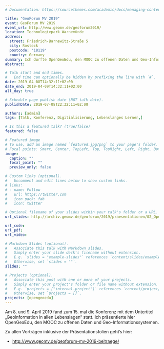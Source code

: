 ```yaml
---
# Documentation: https://sourcethemes.com/academic/docs/managing-content/

title: "GeoForum MV 2019"
event: GeoForum MV 2019
event_url: http://www.geomv.de/geoforum2019/
location: Technologiepark Warnemünde
address:
  street: Friedrich-Barnewitz-Straße 5
  city: Rostock
  postcode: '18119'
  country: Germany
summary: Ich durfte OpenGeoEdu, den MOOC zu offenen Daten und Geo-Informationssystemen dem Fachpublikum vorstellen.
abstract:

# Talk start and end times.
#   End time can optionally be hidden by prefixing the line with `#`.
date: 2019-04-08T14:32:11+02:00
date_end: 2019-04-09T14:32:11+02:00
all_day: true

# Schedule page publish date (NOT talk date).
publishDate: 2019-07-08T22:32:11+02:00

authors: [admin]
tags: [Talk, Konferenz, Digitialisierung, Lebenslanges Lernen,]

# Is this a featured talk? (true/false)
featured: false

# Featured image
# To use, add an image named `featured.jpg/png` to your page's folder. 
# Focal points: Smart, Center, TopLeft, Top, TopRight, Left, Right, BottomLeft, Bottom, BottomRight.
image:
  caption: ""
  focal_point: ""
  preview_only: false

# Custom links (optional).
#   Uncomment and edit lines below to show custom links.
# links:
# - name: Follow
#   url: https://twitter.com
#   icon_pack: fab
#   icon: twitter

# Optional filename of your slides within your talk's folder or a URL.
url_slides: http://archiv.geomv.de/geoforum/2019/praesentationen/G2_Opengeoedu_ALZ.pdf

url_code:
url_pdf:
url_video:

# Markdown Slides (optional).
#   Associate this talk with Markdown slides.
#   Simply enter your slide deck's filename without extension.
#   E.g. `slides = "example-slides"` references `content/slides/example-slides.md`.
#   Otherwise, set `slides = ""`.
slides: ""

# Projects (optional).
#   Associate this post with one or more of your projects.
#   Simply enter your project's folder or file name without extension.
#   E.g. `projects = ["internal-project"]` references `content/project/deep-learning/index.md`.
#   Otherwise, set `projects = []`.
projects: [opengeoedu]
---
```

Am 8. und 9. April 2019 fand zum 15. mal die Konferenz mit dem Untertitel „Geoinformation in allen Lebenslagen“ statt. 
Ich präsentierte hier OpenGeoEdu, den MOOC zu offenen Daten und Geo-Informationssystemen. 

Zu allen Vorträgen inklusive der Präsentationsfolien geht’s hier:

- http://www.geomv.de/geoforum-mv-2019-beitraege/
